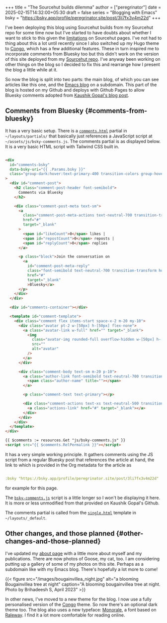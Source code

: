 +++
title = "The Sourcehut builds dilemma"
author = ["peregrinator"]
date = 2025-02-15T14:32:00+05:30
draft = false
series = "Blogging with Emacs"
bsky = "https://bsky.app/profile/peregrinator.site/post/3li7fx3v4m22d"
+++

I've been deploying this blog using Sourcehut builds from my Sourcehut
repo for some time now but I've started to have doubts about whether I
want to stick to this given the [limitations](https://srht.site/limitations) on Sourcehut pages. I've
not had to thing about this a lot until recently since I also switched
up my Hugo theme to [Congo](https://github.com/jpanther/congo), which has a few additional features. These
in turn inspired me to incorporate comments from Bluesky too but this
didn't work on the version of this site deployed from my [Sourcehut
repo](https://git.sr.ht/~peregrinator/peregrinator.site). I've anyway been working on other things on the blog so I
decided to fix this and rearrange how I present the blog a little
while at it.

So now the blog is split into two parts: the main blog, of which you
can see articles like this one, and the [Emacs blog](https://emacs.peregrinator.site/) on a
subdomain. This part of the blog is hosted on my Github and deploys
with Github Pages to allow Bluesky comments adopted from [Kaushik
Gopal's blog post](https://kau.sh/blog/bluesky-comments-for-hugo/).


## Comments from Bluesky {#comments-from-bluesky}

It has a very basic setup. There is a [`comments.html`](https://github.com/brihadeesh/peregrinator.site/blob/main/layouts/partials/comments.html) partial in
`~/layouts/partials/` that basically just references a JavaScript script
at `~/assets/js/bsky-comments.js`. The comments partial is as displayed
below. It is a very basic HTML script with Tailwind CSS built in.

```html

<div
  id="comments-bsky"
  data-bsky-uri="{{ .Params.bsky }}"
  class="group-dark:hover:text-primary-400 transition-colors group-hover:text-primary-600"
>
  <div id="comment-post">
    <h2 class="comment-post-header font-semibold">
      Comments via Bluesky
    </h2>

    <div class="comment-post-meta text-sm">
      <a
        class="comment-post-meta-actions text-neutral-700 transition-transform hover:-translate-x-[2px] hover:text-primary-600 dark:text-neutral dark:hover:text-primary-400"
        href="#"
        target="_blank"
      >
        <span id="likeCount">0</span> likes |
        <span id="repostCount">0</span> reposts |
        <span id="replyCount">0</span> replies
      </a>

      <p class="block">Join the conversation on
        <a
          id="comment-post-meta-reply"
          class="font-semibold text-neutral-700 transition-transform hover:-translate-x-[2px] hover:text-primary-600 dark:text-neutral dark:hover:text-primary-400 hover:underline hover:decoration-primary-500"
          href="#"
          target="_blank"
          >Bluesky</a>
      </p>
    </div>
  </div>

  <div id="comments-container"></div>

  <template id="comment-template">
    <div class="comment flex items-start space-x-2 m-20 my-10">
      <div class="avatar pt-2 w-[50px] h-[50px] flex-none">
        <a class="avatar-link w-full" href="" target="_blank">
          <img
            class="avatar-img rounded-full overflow-hidden w-[50px] h-[50px] object-cover"
            src=""
            alt="avatar"
          />
        </a>
      </div>

      <div class="comment-body text-sm m-20 p-10">
        <a class="author-link font-semibold text-neutral-700 transition-transform hover:-translate-x-[2px] hover:text-primary-600 dark:text-neutral dark:hover:text-primary-400 hover:underline hover:decoration-primary-500" href="#" target="_blank">
          <span class="author-name" title=""></span>
        </a>

        <p class="comment-text text-primary"></p>

        <div class="comment-actions text-xs text-neutral-500 transition-transform hover:-translate-x-[2px] hover:text-primary-600 dark:text-neutral dark:hover:text-primary-400">
          <a class="actions-link" href="#" target="_blank"></a>
        </div>
      </div>
    </div>
  </template>
</div>

{{ $comments := resources.Get "js/bsky-comments.js" }}
<script src="{{ $comments.RelPermalink }}"></script>
```

It has a very simple working principle. It gathers comments using the
JS script from a regular Bluesky post that references the article at
hand, the link to which is provided in the Org metadata for the
article as

```yaml

:bsky "https://bsky.app/profile/peregrinator.site/post/3li7fx3v4m22d"
```

for example for this page.

The [`bsky-comments.js`](https://github.com/brihadeesh/peregrinator.site/blob/main/assets/js/bsky-comments.js) script is a little longer so I won't be
displaying it here. It is more or less unmodified from that provided
on Kaushik Gopal's Github.

The comments partial is called from the [`single.html`](https://github.com/brihadeesh/peregrinator.site/blob/main/layouts/_default/single.html) template in
`~/layouts/_default`.


## Other changes, and those planned {#other-changes-and-those-planned}

I've updated my [about page](/about.md) with a little more about myself and my
publications. There are now photos of Goose, my cat, too. I am
considering putting up a gallery of some of my photos on this
site. Perhaps as a subdomain like with my Emacs blog. There's
hopefully a lot more to come!

{{< figure src="/images/bougainvillea_night.jpg" alt="a blooming Bougainvillea tree at night" caption="A blooming bougainvillea tree at night. Photo by Brihadeesh S, April 2023" >}}

In other news, I've moved to a new theme for the blog. I now use a
fully personalised version of the [Congo](https://github.com/jpanther/congo) theme. So now there's an
optional dark theme too. The blog also uses a new typeface: [Monorale](https://github.com/samvk/monorale-raleway-sober),
a font based on [Raleway](https://github.com/impallari/Raleway). I find it a lot more comfortable for reading
online.
